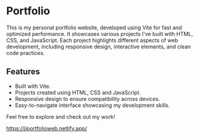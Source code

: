 # Portfolio

This is my personal portfolio website, developed using Vite for fast and optimized performance. It showcases various projects I've built with HTML, CSS, and JavaScript. Each project highlights different aspects of web development, including responsive design, interactive elements, and clean code practices.

## Features

- Built with Vite.
- Projects created using HTML, CSS and JavaScript.
- Responsive design to ensure compatibility across devices.
- Easy-to-navigate interface showcasing my development skills.

Feel free to explore and check out my work!

https://jjportfolioweb.netlify.app/
